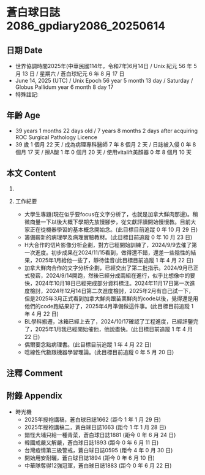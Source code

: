 [_metadata_:encoding]: - "utf-8"
[_metadata_:language]: - "zh-Hant-TW"
[_metadata_:fileformat]: - "markdown"
[_metadata_:MIME_type]: - "text/plain"
[_metadata_:markdown_version]: - "commonmark version 0.30"
[_metadata_:markdown_spec]: - "https://spec.commonmark.org/0.30/"

# 蒼白球日誌2086_gpdiary2086_20250614 #

## 日期 Date ##

* 世界協調時間2025年(中華民國114年，令和7年)6月14日 / Unix 紀元 56 年 5 月 13 日 / 星期六 / 蒼白球紀元 6 年 8 月 17 日
* June 14, 2025 (UTC) / Unix Epoch 56 year 5 month 13 day / Saturday / Globus Pallidum year 6 month 8 day 17
* 特殊註記:

## 年齡 Age ##

* 39 years 1 months 22 days old / 7 years 8 months 2 days after acquiring ROC Surgical Pathology Licence
* 39 歲 1 個月 22 天 / 成為病理專科醫師 7 年 8 個月 2 天 / 日誌被入侵 0 年 8 個月 17 天 / 擦A酸 1 年 0 個月 20 天 / 使用vitalift美顏器 0 年 8 個月 10 天

## 本文 Content ##

1. 

2. 工作紀要

    - 大學生專題(現在似乎要focus在文字分析了，也就是加拿大鮮肉那邊)。稍微商量一下以後大概下學期先放慢腳步，從文獻評讀開始慢慢教。目前大家正在從機器學習的基本概念開始念。(此目標目前追蹤 0 年 10 月 29 日)
    - 籌備嶄新的病理學及病理實驗教材。(此目標目前追蹤 0 年 10 月 23 日)
    - H大合作的切片影像分析企劃，對方已經開始訓練了，2024/9/9去催了第一次進度。初步成果在2024/11/15看到，做得還不錯，還差一些陰性的結果，2025年1月給他一些了，靜待佳音(此目標目前追蹤 1 年 4 月 22 日)
    - 加拿大鮮肉合作的文字分析企劃，已經交出了第二批指示。2024/9月已正式發薪，2024/9/14開跑，然後已經分成兩組在進行，似乎比想像中的要快，2024年10月18日已經完成部分資料標注。2024年11月17日第一次進度檢討，2024年12月14日第二次進度檢討，2025年2月有自己試一下，但是2025年3月正式看到加拿大鮮肉跟苗栗鮮肉的code以後，覺得還是用他們的code跑結果好了，2025年4月準備做這件事。(此目標目前追蹤 1 年 4 月 22 日)
    - BL學科搬遷，冰箱已經上去了，2024/10/17確認了工程進度，已經評鑒完了，2025年1月我已經開始催他，他說盡快。(此目標目前追蹤 1 年 4 月 22 日)
    - 偶爾要念點病理書。(此目標目前追蹤 1 年 4 月 22 日)
    - 唸線性代數跟機器學習理論。(此目標目前追蹤 0 年 5 月 20 日)

## 注釋 Comment ##


## 附錄 Appendix ##

* 時光機
    - 2025年授袍講稿，蒼白球日誌1662 (距今 1 年 1 月 29 日)
    - 2025年授袍講稿二，蒼白球日誌1663 (距今 1 年 1 月 28 日)
    - 錯怪大埔只給一種青菜，蒼白球日誌1881 (距今 0 年 6 月 24 日)
    - 韓國戒嚴又解嚴，蒼白球日誌1893 (距今 0 年 6 月 11 日)
    - 台灣疫情第三級警戒，蒼白球日誌0595 (距今 4 年 0 月 30 日)
    - 開始用安耐曬，蒼白球日誌1894 (距今 0 年 6 月 10 日)
    - 中華隊奪得12強冠軍，蒼白球日誌1883 (距今 0 年 6 月 22 日)
